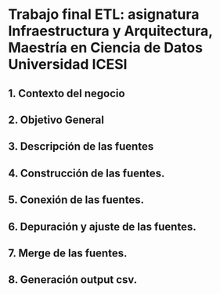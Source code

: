 # Trabajo final ETL: asignatura Infraestructura y Arquitectura, Maestría en Ciencia de Datos Universidad ICESI

## 1.  Contexto del negocio
## 2.  Objetivo General 
## 3.  Descripción de las fuentes
## 4.  Construcción de las fuentes.
## 5.  Conexión de las fuentes.
## 6.  Depuración y ajuste de las fuentes.
## 7.  Merge de las fuentes.
## 8.  Generación output csv.

